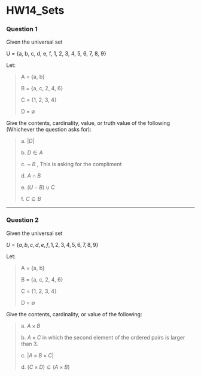# HW14_Sets

### Question 1

Given the universal set

U = {a, b, c, d, e, f, 1, 2, 3, 4, 5, 6, 7, 8, 9}

Let:

> A = {a, b}
>
> B = {a, c, 2, 4, 6}
>
> C = {1, 2, 3, 4}
>
> D = $\emptyset$

Give the contents, cardinality, value, or truth value of the following (Whichever the question asks for):

> a. $|D|$
>
> b. $D \in A$
>
> c. ~ $B$ , This is asking for the compliment
>
> d. $A \cap B$
>
> e. $(U - B) \cup C$
>
> f. $C \subseteq B$

---

### Question 2

Given the universal set

$U$ = {$a, b, c, d, e, f, 1, 2, 3, 4, 5, 6, 7, 8, 9$}

Let:

> A = {a, b}
>
> B = {a, c, 2, 4, 6}
>
> C = {1, 2, 3, 4}
>
> D = $\emptyset$

Give the contents, cardinality, or value of the following:

> a. $A \times B$
>
> b. $A \times C$ in which the second element of the ordered pairs is larger than 3.
>
> c. $|A \times B \times C|$
>
> d. $(C \times D) \subseteq (A \times B)$
